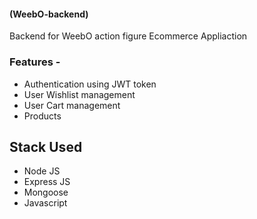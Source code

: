 #### (WeebO-backend)
Backend for WeebO action figure Ecommerce Appliaction

### Features - 
- Authentication using JWT token
- User Wishlist management
- User Cart management
- Products

## Stack Used
- Node JS
- Express JS
- Mongoose
- Javascript


